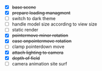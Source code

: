 - [x] ~~base scene~~
- [x] ~~prepare loading managment~~
- [ ] switch to dark theme
- [ ] handle model size according to view size
- [ ] static render
- [x] ~~pointermove minor rotation~~
- [x] ~~ease onpointermove rotation~~
- [ ] clamp pointerdown move
- [x] ~~attach lighting to camera~~
- [x] ~~depth of field~~
- [ ] camera animation site surf